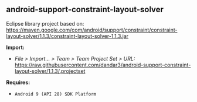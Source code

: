 ## android-support-constraint-layout-solver

Eclipse library project based on:<br/>
https://maven.google.com/com/android/support/constraint/constraint-layout-solver/1.1.3/constraint-layout-solver-1.1.3.jar

**Import:**
- _File > Import... > Team > Team Project Set > URL:_<br/>
  https://raw.githubusercontent.com/dandar3/android-support-constraint-layout-solver/1.1.3/.projectset

**Requires:**
- `Android 9 (API 28) SDK Platform`